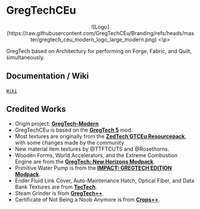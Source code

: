 # GregTechCEu

<p align="center">
![Logo](https://raw.githubusercontent.com/GregTechCEu/Branding/refs/heads/master/gregtech_ceu_modern_logo_large_modern.png)
<\p>

GregTech based on Architectury for performing on Forge, Fabric, and Quilt, simultaneously.

## Documentation / Wiki

[`Wiki`](https://gregtechceu.github.io/gtceu-modern-docs/)

## Credited Works

- Origin project: **[GregTech-Modern](https://github.com/GregTechCEu/GregTech-Modern/)**
- GregTechCEu is based on the **[GregTech 5](https://github.com/GTNewHorizons/GT5)** mod.
- Most textures are originally from the **[ZedTech GTCEu Resourcepack](https://github.com/brachy84/zedtech-ceu)**, with some changes made by the community.
- New material item textures by @TTFTCUTS and @Rosethorns.
- Wooden Forms, World Accelerators, and the Extreme Combustion Engine are from the **[GregTech: New Horizons Modpack](https://www.curseforge.com/minecraft/modpacks/gt-new-horizons)**.
- Primitive Water Pump is from the **[IMPACT: GREGTECH EDITION Modpack](https://gtimpact.space/)**.
- Ender Fluid Link Cover, Auto-Maintenance Hatch, Optical Fiber, and Data Bank Textures are from **[TecTech](https://github.com/Technus/TecTech)**.
- Steam Grinder is from **[GregTech++](https://www.curseforge.com/minecraft/mc-mods/gregtech-gt-gtplusplus)**.
- Certificate of Not Being a Noob Anymore is from **[Crops++](https://www.curseforge.com/minecraft/mc-mods/berries)**.

